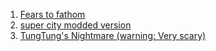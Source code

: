 1.    [Fears to fathom](https://drive.google.com/file/d/1hZGY9IE1Ss5WsnvlS1bvQDJA8cllKDc0/view?usp=drive_link)
2.    [super city modded version](https://drive.google.com/file/d/1scDmzYt87YobmfFm9PxHhnFCGu8ujrLc/view?usp=sharing)
3.    [TungTung's Nightmare (warning: Very scary)](https://drive.google.com/file/d/1LwVCw3THJGz3vrt6eh75qCAPks-9kQx8/view?usp=sharing)
